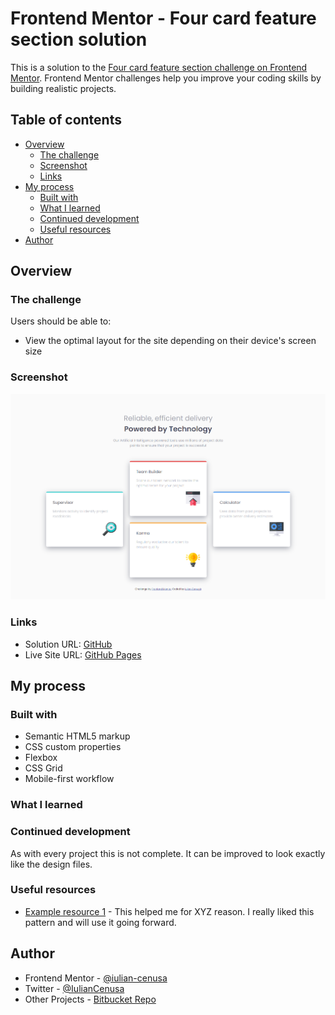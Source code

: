 # Frontend Mentor - Four card feature section solution

This is a solution to the [Four card feature section challenge on Frontend Mentor](https://www.frontendmentor.io/challenges/four-card-feature-section-weK1eFYK). Frontend Mentor challenges help you improve your coding skills by building realistic projects. 

## Table of contents

- [Overview](#overview)
  - [The challenge](#the-challenge)
  - [Screenshot](#screenshot)
  - [Links](#links)
- [My process](#my-process)
  - [Built with](#built-with)
  - [What I learned](#what-i-learned)
  - [Continued development](#continued-development)
  - [Useful resources](#useful-resources)
- [Author](#author)

## Overview

### The challenge

Users should be able to:

- View the optimal layout for the site depending on their device's screen size

### Screenshot

![MainPage](./images/screen1.png)

### Links

- Solution URL: [GitHub](https://github.com/iulian-cenusa/frontend-mentor-four-card-feature-section)
- Live Site URL: [GitHub Pages](hhttps://github.com/iulian-cenusa/frontend-mentor-four-card-feature-section)

## My process

### Built with

- Semantic HTML5 markup
- CSS custom properties
- Flexbox
- CSS Grid
- Mobile-first workflow

### What I learned



### Continued development

As with every project this is not complete. It can be improved to look exactly like the design files.

### Useful resources

- [Example resource 1](https://www.example.com) - This helped me for XYZ reason. I really liked this pattern and will use it going forward.

## Author

- Frontend Mentor - [@iulian-cenusa](https://www.frontendmentor.io/profile/iulian-cenusa)
- Twitter - [@IulianCenusa](https://twitter.com/IulianCenusa)
- Other Projects - [Bitbucket Repo](https://bitbucket.org/iulian_cenusa/)

